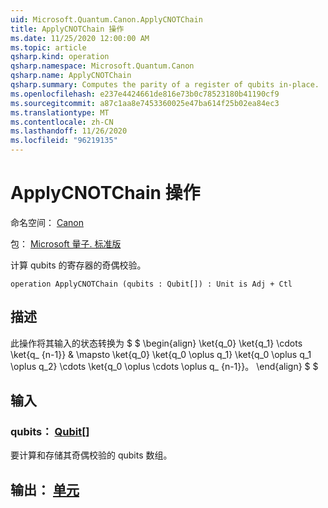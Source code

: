 ```yaml
---
uid: Microsoft.Quantum.Canon.ApplyCNOTChain
title: ApplyCNOTChain 操作
ms.date: 11/25/2020 12:00:00 AM
ms.topic: article
qsharp.kind: operation
qsharp.namespace: Microsoft.Quantum.Canon
qsharp.name: ApplyCNOTChain
qsharp.summary: Computes the parity of a register of qubits in-place.
ms.openlocfilehash: e237e4424661de816e73b0c78523180b41190cf9
ms.sourcegitcommit: a87c1aa8e7453360025e47ba614f25b02ea84ec3
ms.translationtype: MT
ms.contentlocale: zh-CN
ms.lasthandoff: 11/26/2020
ms.locfileid: "96219135"
---
```

# <a name="applycnotchain-operation"></a>ApplyCNOTChain 操作

命名空间： [Canon](xref:Microsoft.Quantum.Canon)

包： [Microsoft 量子. 标准版](https://nuget.org/packages/Microsoft.Quantum.Standard)


计算 qubits 的寄存器的奇偶校验。

```qsharp
operation ApplyCNOTChain (qubits : Qubit[]) : Unit is Adj + Ctl
```


## <a name="description"></a>描述

此操作将其输入的状态转换为 $ $ \begin{align} \ket{q_0} \ket{q_1} \cdots \ket{q_ {n-1}} & \mapsto \ket{q_0} \ket{q_0 \oplus q_1} \ket{q_0 \oplus q_1 \oplus q_2} \cdots \ket{q_0 \oplus \cdots \oplus q_ {n-1}}。
\end{align} $ $

## <a name="input"></a>输入

### <a name="qubits--qubit"></a>qubits： [Qubit](xref:microsoft.quantum.lang-ref.qubit)[]

要计算和存储其奇偶校验的 qubits 数组。



## <a name="output--unit"></a>输出： [单元](xref:microsoft.quantum.lang-ref.unit)

